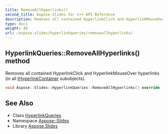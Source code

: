 ```yaml
---
title: RemoveAllHyperlinks()
second_title: Aspose.Slides for C++ API Reference
description: Removes all contained HyperlinkClick and HyperlinkMouseOver hyperlinks (in all IHyperlinkContainer subobjects).
type: docs
weight: 40
url: /aspose.slides/hyperlinkqueries/removeallhyperlinks/
---
```

## HyperlinkQueries::RemoveAllHyperlinks() method


Removes all contained HyperlinkClick and HyperlinkMouseOver hyperlinks (in all [IHyperlinkContainer](../../ihyperlinkcontainer/) subobjects).

```cpp
void Aspose::Slides::HyperlinkQueries::RemoveAllHyperlinks() override
```

## See Also

* Class [HyperlinkQueries](../)
* Namespace [Aspose::Slides](../../)
* Library [Aspose.Slides](../../../)